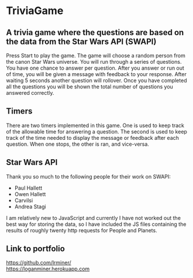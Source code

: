 # TriviaGame

## A trivia game where the questions are based on the data from the Star Wars API (SWAPI)

Press Start to play the game. The game will choose a random person from the canon Star Wars universe.
You will run through a series of questions. You have one chance to answer per question. After you answer or run out of time, you will be given a message with feedback to your response. After waiting 5 seconds another question will rollover. Once you have completed all the questions you will be shown the total number of questions you answered correctly.

## Timers
There are two timers implemented in this game. One is used to keep track of the allowable time for answering a question. The second is used to keep track of the time needed to display the message or feedback after each question. When one stops, the other is ran, and vice-versa.

## Star Wars API
Thank you so much to the following people for their work on SWAPI:
* Paul Hallett
* Owen Hallett
* Carvilsi
* Andrea Stagi  

I am relatively new to JavaScript and currently I have not worked out the best way for storing the data, so I have included the JS files containing the results of roughly twenty http requests for People and Planets. 

## Link to portfolio
https://github.com/lrminer/  
https://loganminer.herokuapp.com


